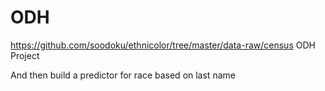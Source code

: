 # ODH
https://github.com/soodoku/ethnicolor/tree/master/data-raw/census
ODH Project

And then build a predictor for race based on last name


